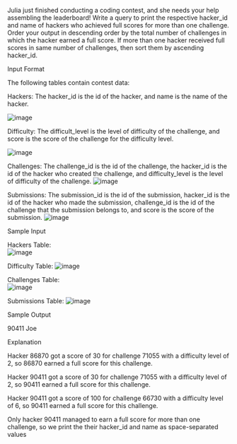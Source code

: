 Julia just finished conducting a coding contest, and she needs your help assembling the leaderboard! Write a query to print the respective hacker_id and name of hackers who achieved full scores for more than one challenge. Order your output in descending order by the total number of challenges in which the hacker earned a full score. If more than one hacker received full scores in same number of challenges, then sort them by ascending hacker_id.

Input Format

The following tables contain contest data:

Hackers: The hacker_id is the id of the hacker, and name is the name of the hacker.

![image](https://github.com/user-attachments/assets/61e88568-3422-4cda-8212-512a1fe97233)

Difficulty: The difficult_level is the level of difficulty of the challenge, and score is the score of the challenge for the difficulty level.

![image](https://github.com/user-attachments/assets/0961afc6-d8fb-452f-a645-c4772f73665e)

Challenges: The challenge_id is the id of the challenge, the hacker_id is the id of the hacker who created the challenge, and difficulty_level is the level of difficulty of the challenge.
![image](https://github.com/user-attachments/assets/ace14d96-e511-4338-9381-ae9b753e7706)

Submissions: The submission_id is the id of the submission, hacker_id is the id of the hacker who made the submission, challenge_id is the id of the challenge that the submission belongs to, and score is the score of the submission. 
![image](https://github.com/user-attachments/assets/37bc8df5-ff21-4870-8820-db7266735907)

Sample Input

Hackers Table:  
![image](https://github.com/user-attachments/assets/c9bf918f-c680-42ae-938d-c4005f8ac547)

Difficulty Table: 
![image](https://github.com/user-attachments/assets/befcf40d-300d-4884-8874-07cadeb0b5ab)

Challenges Table:  
![image](https://github.com/user-attachments/assets/83deb2a2-acdf-4416-8045-87962cc629aa)

Submissions Table: 
![image](https://github.com/user-attachments/assets/77722492-a9c5-4b51-9e41-3390486ce015)

Sample Output

90411 Joe

Explanation

Hacker 86870 got a score of 30 for challenge 71055 with a difficulty level of 2, so 86870 earned a full score for this challenge.

Hacker 90411 got a score of 30 for challenge 71055 with a difficulty level of 2, so 90411 earned a full score for this challenge.

Hacker 90411 got a score of 100 for challenge 66730 with a difficulty level of 6, so 90411 earned a full score for this challenge.

Only hacker 90411 managed to earn a full score for more than one challenge, so we print the their hacker_id and name as  space-separated values
